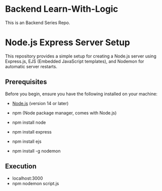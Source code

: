 # Backend Learn-With-Logic
This is an Backend Series Repo. 
# Node.js Express Server Setup

This repository provides a simple setup for creating a Node.js server using Express.js, EJS (Embedded JavaScript templates), and Nodemon for automatic server restarts.

## Prerequisites

Before you begin, ensure you have the following installed on your machine:

- [Node.js](https://nodejs.org/en/download/) (version 14 or later)
- npm (Node package manager, comes with Node.js)

- npm install node
- npm install express
- npm install ejs
- npm install -g nodemon

## Execution

- localhost:3000
- npm nodemon script.js

  
